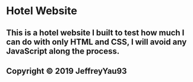# Hotel Website

## This is a hotel website I built to test how much I can do with only HTML and CSS, I will avoid any JavaScript along the process.

## Copyright © 2019 JeffreyYau93
